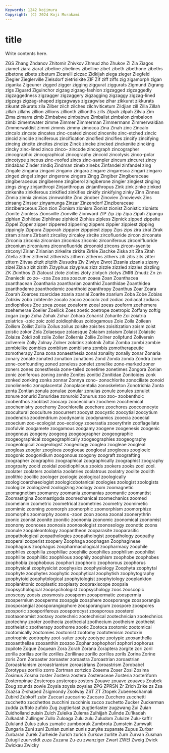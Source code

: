 ```yaml
---
Keywords: 1242 kojimura
Copyright: (C) 2024 Koji Murakami
---
```


# title

Write contents here.



 ZGS Zhang Zhdanov Zhitomir Zhivkov Zhmud zho Zhukov
ZI Zia Ziagos ziamet ziara ziarat zibeline zibelines zibelline zibet
zibeth zibethone zibeths zibetone zibets zibetum Zicarelli ziczac Zidkijah ziega
zieger Ziegfeld Ziegler Zieglerville Zielsdorf zietrisikite ZIF Zif ziff ziffs
zig zigamorph zigan ziganka Zigeuner zigged zigger zigging ziggurat ziggurats
Zigmund Zigrang zigs Ziguard Ziguinchor zigzag zigzag-fashion zigzagged zigzaggedly zigzaggedness
zigzagger zigzaggery zigzagging zigzaggy zigzag-lined zigzags zigzag-shaped zigzagways zigzagwise zihar
zikkurat zikkurats zikurat zikurats zila Zilber zilch zilches zilchviticetum Zildjian
zill Zilla Zillah zillah zillahs zillion zillions zillionth zillionths zills
Zilpah zilpah Zilvia Zim Zima zimarra zimb Zimbabwe zimbabwe Zimbalist
zimbalon zimbaloon zimbi zimentwater zimme Zimmer Zimmerman Zimmermann Zimmerwaldian Zimmerwaldist
zimmi zimmis zimmy zimocca Zina Zinah zinc Zincalo zincalo zincate
zincates zinc-coated zinced zincenite zinc-etched zincic zincid zincide zinciferous zincification
zincified zincifies zincify zincifying zincing zincite zincites zincize Zinck zincke
zincked zinckenite zincking zincky zinc-lined zinco zinco- zincode zincograph zincographer
zincographic zincographical zincography zincoid zincolysis zinco-polar zincotype zincous zinc-roofed zincs
zinc-sampler zincum zincuret zincy zindabad Zinder zindiq Zindman zineb zinebs
Zinfandel zinfandel zing Zingale zingana zingani zingano zingara zingare zingaresca
zingari zingaro zinged zingel zinger zingerone zingers Zingg Zingiber Zingiberaceae
zingiberaceous zingiberene zingiberol zingiberone zingier zingiest zinging zings zingy zinjanthropi
Zinjanthropus zinjanthropus Zink zink zinke zinked zinkenite zinkiferous zinkified zinkifies
zinkify zinkifying zinky Zinn Zinnes Zinnia zinnia zinnias zinnwaldite Zino
zinober Zinoviev Zinovievsk Zins zinsang Zinsser zinyamunga Zinzar Zinzendorf Zinziberaceae
zinziberaceous Zion zion Zionism zionism Zionist zionist Zionistic zionists Zionite
Zionless Zionsville Zionville Zionward ZIP Zip zip Zipa Zipah Zipangu
ziphian Ziphiidae Ziphiinae ziphioid Ziphius zipless Zipnick zipped zippeite Zippel
Zipper zipper zippered zippering zippers zippier zippiest zipping zippingly Zippora
Zipporah zipppier zipppiest zippy Zips zips zira zirai Zirak ziram
zirams Zirbanit zircalloy zircaloy zircite zircofluoride zircon zirconate Zirconia zirconia
zirconian zirconias zirconic zirconiferous zirconifluoride zirconium zirconiums zirconofluoride zirconoid zircons
zircon-syenite zirconyl Zirian Zirianian zirkelite zirkite Zirkle Zischke Ziska zit
Zita Zitah Zitella zither zitherist zitherists zithern zitherns zithers ziti
zitis zits zitter zittern Zitvaa zitzit zitzith Ziusudra Ziv Ziwiye
Ziwot Zizania zizania zizany zizel Zizia zizit zizith Zizyphus zizyphus
zizz zizzle zizzled zizzles zizzling ZK Zkinthos Zl Zlatoust zlote
zloties zloty zlotych zlotys ZMRI Zmudz Zn zn Znaniecki zo
zo- -zoa Zoa zoa zoacum zoaea Zoan Zoanthacea zoanthacean Zoantharia
zoantharian zoanthid Zoanthidae Zoanthidea zoanthodeme zoanthodemic zoanthoid zoanthropy Zoanthus Zoar
Zoara Zoarah Zoarces zoarcidae zoaria zoarial Zoarite zoarium Zoba Zobe
Zobias Zobkiw zobo zobtenite zocalo zocco zoccolo zod zodiac zodiacal
zodiacs zodiophilous Zoe zoea zoeae zoeaform zoeal zoeas zoeform zoehemera
zoehemerae Zoeller Zoellick Zoes zoetic zoetrope zoetropic Zoffany zoftig zogan
zogo Zoha Zohak Zohar Zohara Zoharist Zoharite Zoi zoiatria zoiatrics
-zoic zoic zoid zoidiophilous zoidogamous Zoie Zoila Zoilean Zoilism Zoilist
Zoilla Zoilus zoilus zoisite zoisites zoisitization zoism zoist zoistic zokor
Zola Zolaesque zolaesque Zolaism zolaism Zolaist Zolaistic Zolaize Zoldi zoll
zolle Zoller Zollernia Zollie Zollner zollpfund Zollverein zollverein Zolly Zolnay
Zolner zolotink zolotnik Zoltai Zomba zombi zombie zombielike zombies zombiism
zombiisms zombis zomotherapeutic zomotherapy Zona zona zonaesthesia zonal zonality zonally
zonar Zonaria zonary zonate zonated zonation zonations Zond Zonda zonda
Zondra zone zone-confounding zoned zoneless zonelet zonelike zone-marked zoner zoners
zones zonesthesia zone-tailed zonetime zonetimes Zongora Zonian zonic zoniferous zoning
zonite Zonites zonitid Zonitidae Zonitoides zonk zonked zonking zonks zonnar
Zonnya zono- zonochlorite zonociliate zonoid zonolimnetic zonoplacental Zonoplacentalia zonoskeleton Zonotrichia
Zonta zonta Zontian zonula zonulae zonular zonulas zonule zonules zonulet
zonure zonurid Zonuridae zonuroid Zonurus zoo zoo- zoobenthoic zoobenthos zooblast
zoocarp zoocecidium zoochem zoochemical zoochemistry zoochemy Zoochlorella zoochore zoochores zoocoenocyte
zoocultural zooculture zoocurrent zoocyst zoocystic zoocytial zoocytium zoodendria zoodendrium zoodynamic
zoodynamics zooecia zooecial zooecium zoo-ecologist zoo-ecology zooerastia zooerythrin zooflagellate zoofulvin
zoogamete zoogamous zoogamy zoogene zoogenesis zoogenic zoogenous zoogeny zoogeog zoogeographer
zoogeographic zoogeographical zoogeographically zoogeographies zoogeography zoogeological zoogeologist zoogeology zooglea zoogleae
zoogleal zoogleas zoogler zoogloea zoogloeae zoogloeal zoogloeas zoogloeic zoogonic zoogonidium
zoogonous zoogony zoograft zoografting zoographer zoographic zoographical zoographically zoographist zoography
zoogrpahy zooid zooidal zooidiophilous zooids zookers zooks zool zool. zoolater
zoolaters zoolatria zoolatries zoolatrous zoolatry zoolite zoolith zoolithic zoolitic zoologer
zoologic zoological zoologically zoologicoarchaeologist zoologicobotanical zoologies zoologist zoologists zoologize zoologized
zoologizing zoology zoom zoomagnetic zoomagnetism zoomancy zoomania zoomanias zoomantic zoomantist
Zoomastigina Zoomastigoda zoomechanical zoomechanics zoomed zoomelanin zoometric zoometrical zoometries zoometry
zoomimetic zoomimic zooming zoomorph zoomorphic zoomorphism zoomorphize zoomorphs zoomorphy zooms
-zoon zoon zoona zoonal zoonerythrin zoonic zoonist zoonite zoonitic zoonomia
zoonomic zoonomical zoonomist zoonomy zoonoses zoonosis zoonosologist zoonosology zoonotic zoons
zoonule zoopaleontology zoopantheon zooparasite zooparasitic zoopathological zoopathologies zoopathologist zoopathology zoopathy
zooperal zooperist zoopery Zoophaga zoophagan Zoophagineae zoophagous zoophagus zoopharmacological zoopharmacy
zoophile zoophiles zoophilia zoophiliac zoophilic zoophilies zoophilism zoophilist zoophilite zoophilitic
zoophilous zoophily zoophism zoophobe zoophobes zoophobia zoophobous zoophori zoophoric zoophorous
zoophorus zoophysical zoophysicist zoophysics zoophysiology Zoophyta zoophytal zoophyte zoophytes zoophytic
zoophytical zoophytish zoophytography zoophytoid zoophytological zoophytologist zoophytology zooplankton zooplanktonic zooplastic
zooplasty zoopraxiscope zoopsia zoopsychological zoopsychologist zoopsychology zoos zooscopic zooscopy zoosis
zoosmosis zoosperm zoospermatic zoospermia zoospermium zoosperms zoospgia zoosphere zoosporange zoosporangia
zoosporangial zoosporangiophore zoosporangium zoospore zoospores zoosporic zoosporiferous zoosporocyst zoosporous zoosterol
zootaxonomist zootaxy zootechnic zootechnical zootechnician zootechnics zootechny zooter zoothecia zoothecial
zoothecium zootheism zootheist zootheistic zootherapy zoothome zootic Zootoca zootomic zootomical
zootomically zootomies zootomist zootomy zoototemism zootoxin zootrophic zootrophy zoot-suiter zooty
zootype zootypic zooxanthella zooxanthellae zooxanthin zoozoo Zophar zophophori zophori zophorus
zopilote Zoque Zoquean Zora Zorah Zorana Zoraptera zorgite zori zoril
zorilla zorillas zorille zorilles Zorillinae zorillo zorillos zorils Zorina Zorine
zoris Zorn Zoroaster zoroaster zoroastra Zoroastrian zoroastrian Zoroastrianism zoroastrianism zoroastrians
Zoroastrism Zorobabel Zorotypus zorrillo zorro Zortman zortzico Zosema Zoser Zosi
Zosima Zosimus Zosma zoster Zostera zostera Zosteraceae Zosteria zosteriform Zosteropinae
Zosterops zosterops zosters Zouave zouave zouaves Zoubek Zoug zounds zowie
Zoysia zoysia zoysias ZPG ZPRSN Zr Zrich Zrike zs Zsa
Zsazsa Z-shaped Zsigmondy Zsolway ZST ZT Ztopek Zubeneschamali Zubird Zubkoff
zubr Zuccari zuccarino Zuccaro Zucchero zucchetti zucchetto zucchettos zucchini zucchinis
zucco zuchetto Zucker Zuckerman zudda zuffolo zufolo Zug zugtierlast zugtierlaster
zugzwang Zui Zuian Zuidholland zuisin Zulch Zuleika Zulema Zulhijjah Zulinde
Zu'lkadah Zulkadah Zullinger Zullo Zuloaga Zulu zulu Zuludom Zuluize Zulu-kaffir
Zululand Zulus zulus zumatic zumbooruk Zumbrota Zumstein Zumwalt Zungaria Zuni
zuni Zunian zunian zunis zunyite zupanate Zupus Zurbar Zurbaran Zurek
Zurheide Zurich zurich Zurkow zurlite Zurn Zurvan Zusman Zutugil zuurveldt
zuza Zuzana Zu-zu zwanziger Zwart ZWEI Zweig Zwick Zwickau Zwicky
